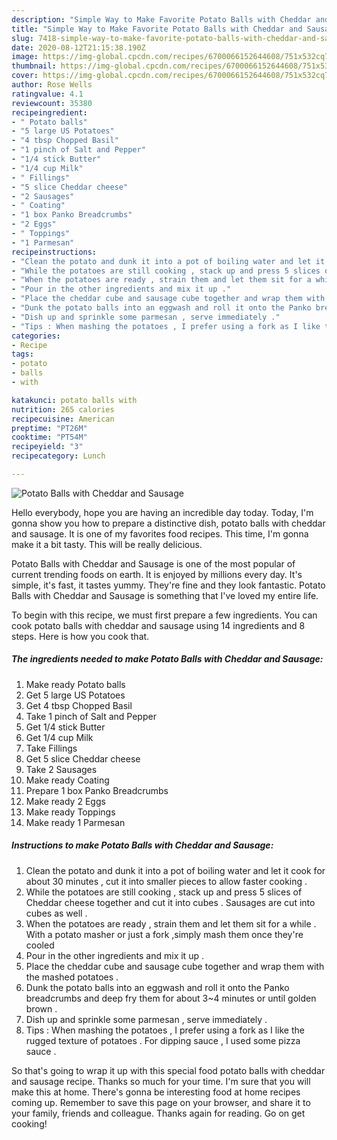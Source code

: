 ```yaml
---
description: "Simple Way to Make Favorite Potato Balls with Cheddar and Sausage"
title: "Simple Way to Make Favorite Potato Balls with Cheddar and Sausage"
slug: 7418-simple-way-to-make-favorite-potato-balls-with-cheddar-and-sausage
date: 2020-08-12T21:15:38.190Z
image: https://img-global.cpcdn.com/recipes/6700066152644608/751x532cq70/potato-balls-with-cheddar-and-sausage-recipe-main-photo.jpg
thumbnail: https://img-global.cpcdn.com/recipes/6700066152644608/751x532cq70/potato-balls-with-cheddar-and-sausage-recipe-main-photo.jpg
cover: https://img-global.cpcdn.com/recipes/6700066152644608/751x532cq70/potato-balls-with-cheddar-and-sausage-recipe-main-photo.jpg
author: Rose Wells
ratingvalue: 4.1
reviewcount: 35380
recipeingredient:
- " Potato balls"
- "5 large US Potatoes"
- "4 tbsp Chopped Basil"
- "1 pinch of Salt and Pepper"
- "1/4 stick Butter"
- "1/4 cup Milk"
- " Fillings"
- "5 slice Cheddar cheese"
- "2 Sausages"
- " Coating"
- "1 box Panko Breadcrumbs"
- "2 Eggs"
- " Toppings"
- "1 Parmesan"
recipeinstructions:
- "Clean the potato and dunk it into a pot of boiling water and let it cook for about 30 minutes  , cut it into smaller pieces to allow faster cooking ."
- "While the potatoes are still cooking , stack up and press 5 slices of Cheddar cheese together and cut it into cubes . Sausages are cut into cubes as well ."
- "When the potatoes are ready , strain them and let them sit for a while . With a potato masher or just a fork ,simply mash them once they&#39;re cooled"
- "Pour in the other ingredients and mix it up ."
- "Place the cheddar cube and sausage cube together and wrap them with the mashed potatoes ."
- "Dunk the potato balls into an eggwash and roll it onto the Panko breadcrumbs and deep fry them for about 3~4 minutes or until golden brown ."
- "Dish up and sprinkle some parmesan , serve immediately ."
- "Tips : When mashing the potatoes , I prefer using a fork as I like the rugged texture of potatoes . For dipping sauce , I used some pizza sauce ."
categories:
- Recipe
tags:
- potato
- balls
- with

katakunci: potato balls with 
nutrition: 265 calories
recipecuisine: American
preptime: "PT26M"
cooktime: "PT54M"
recipeyield: "3"
recipecategory: Lunch

---
```



![Potato Balls with Cheddar and Sausage](https://img-global.cpcdn.com/recipes/6700066152644608/751x532cq70/potato-balls-with-cheddar-and-sausage-recipe-main-photo.jpg)

Hello everybody, hope you are having an incredible day today. Today, I'm gonna show you how to prepare a distinctive dish, potato balls with cheddar and sausage. It is one of my favorites food recipes. This time, I'm gonna make it a bit tasty. This will be really delicious.

Potato Balls with Cheddar and Sausage is one of the most popular of current trending foods on earth. It is enjoyed by millions every day. It's simple, it's fast, it tastes yummy. They're fine and they look fantastic. Potato Balls with Cheddar and Sausage is something that I've loved my entire life.




To begin with this recipe, we must first prepare a few ingredients. You can cook potato balls with cheddar and sausage using 14 ingredients and 8 steps. Here is how you cook that.

<!--inarticleads1-->

##### The ingredients needed to make Potato Balls with Cheddar and Sausage:

1. Make ready  Potato balls
1. Get 5 large US Potatoes
1. Get 4 tbsp Chopped Basil
1. Take 1 pinch of Salt and Pepper
1. Get 1/4 stick Butter
1. Get 1/4 cup Milk
1. Take  Fillings
1. Get 5 slice Cheddar cheese
1. Take 2 Sausages
1. Make ready  Coating
1. Prepare 1 box Panko Breadcrumbs
1. Make ready 2 Eggs
1. Make ready  Toppings
1. Make ready 1 Parmesan




<!--inarticleads2-->

##### Instructions to make Potato Balls with Cheddar and Sausage:

1. Clean the potato and dunk it into a pot of boiling water and let it cook for about 30 minutes  , cut it into smaller pieces to allow faster cooking .
1. While the potatoes are still cooking , stack up and press 5 slices of Cheddar cheese together and cut it into cubes . Sausages are cut into cubes as well .
1. When the potatoes are ready , strain them and let them sit for a while . With a potato masher or just a fork ,simply mash them once they&#39;re cooled
1. Pour in the other ingredients and mix it up .
1. Place the cheddar cube and sausage cube together and wrap them with the mashed potatoes .
1. Dunk the potato balls into an eggwash and roll it onto the Panko breadcrumbs and deep fry them for about 3~4 minutes or until golden brown .
1. Dish up and sprinkle some parmesan , serve immediately .
1. Tips : When mashing the potatoes , I prefer using a fork as I like the rugged texture of potatoes . For dipping sauce , I used some pizza sauce .




So that's going to wrap it up with this special food potato balls with cheddar and sausage recipe. Thanks so much for your time. I'm sure that you will make this at home. There's gonna be interesting food at home recipes coming up. Remember to save this page on your browser, and share it to your family, friends and colleague. Thanks again for reading. Go on get cooking!
